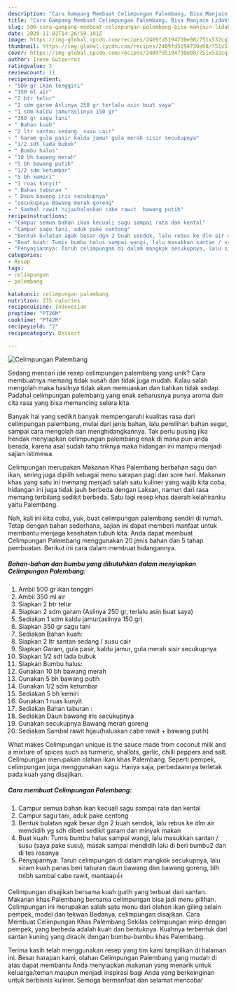 ```yaml
---
description: "Cara Gampang Membuat Celimpungan Palembang, Bisa Manjain Lidah"
title: "Cara Gampang Membuat Celimpungan Palembang, Bisa Manjain Lidah"
slug: 500-cara-gampang-membuat-celimpungan-palembang-bisa-manjain-lidah
date: 2020-11-02T14:26:59.181Z
image: https://img-global.cpcdn.com/recipes/2409fd5194730e08/751x532cq70/celimpungan-palembang-foto-resep-utama.jpg
thumbnail: https://img-global.cpcdn.com/recipes/2409fd5194730e08/751x532cq70/celimpungan-palembang-foto-resep-utama.jpg
cover: https://img-global.cpcdn.com/recipes/2409fd5194730e08/751x532cq70/celimpungan-palembang-foto-resep-utama.jpg
author: Irene Gutierrez
ratingvalue: 3
reviewcount: 11
recipeingredient:
- "500 gr ikan tenggiri"
- "350 ml air"
- "2 btr telur"
- "2 sdm garam Aslinya 250 gr terlalu asin buat saya"
- "1 sdm kaldu jamuraslinya 150 gr"
- "350 gr sagu tani"
- " Bahan kuah"
- "2 ltr santan sedang  susu cair"
- " Garam gula pasir kaldu jamur gula merah sisir secukupnya"
- "1/2 sdt lada bubuk"
- " Bumbu halus"
- "10 bh bawang merah"
- "5 bh bawang putih"
- "1/2 sdm ketumbar"
- "5 bh kemiri"
- "1 ruas kunyit"
- " Bahan taburan "
- " Daun bawang iris secukupnya"
- "secukupnya Bawang merah goreng"
- " Sambal rawit hijauhaluskan cabe rawit  bawang putih"
recipeinstructions:
- "Campur semua bahan ikan kecuali sagu sampai rata dan kental"
- "Campur sagu tani, aduk pake centong"
- "Bentuk bulatan agak besar dgn 2 buah sendok, lalu rebus ke dlm air mendidih yg sdh diberi sedikit garam dan minyak makan"
- "Buat kuah: Tumis bumbu halus sampai wangi, lalu masukkan santan / susu (saya pake susu), masak sampai mendidih lalu di beri bumbu2 dan di tes rasanya"
- "Penyajiannya: Taruh celimpungan di dalam mangkok secukupnya, lalu siram kuah panas beri taburan daun bawang dan bawang goreng, blh tmbh sambal cabe rawit, mantaap👍"
categories:
- Resep
tags:
- celimpungan
- palembang

katakunci: celimpungan palembang 
nutrition: 275 calories
recipecuisine: Indonesian
preptime: "PT26M"
cooktime: "PT42M"
recipeyield: "2"
recipecategory: Dessert

---
```



![Celimpungan Palembang](https://img-global.cpcdn.com/recipes/2409fd5194730e08/751x532cq70/celimpungan-palembang-foto-resep-utama.jpg)

Sedang mencari ide resep celimpungan palembang yang unik? Cara membuatnya memang tidak susah dan tidak juga mudah. Kalau salah mengolah maka hasilnya tidak akan memuaskan dan bahkan tidak sedap. Padahal celimpungan palembang yang enak seharusnya punya aroma dan cita rasa yang bisa memancing selera kita.

Banyak hal yang sedikit banyak mempengaruhi kualitas rasa dari celimpungan palembang, mulai dari jenis bahan, lalu pemilihan bahan segar, sampai cara mengolah dan menghidangkannya. Tak perlu pusing jika hendak menyiapkan celimpungan palembang enak di mana pun anda berada, karena asal sudah tahu triknya maka hidangan ini mampu menjadi sajian istimewa.

Celimpungan merupakan Makanan Khas Palembang berbahan sagu dan ikan, sering juga dipilih sebagai menu sarapan pagi dan sore hari. Makanan khas yang satu ini memang menjadi salah satu kuliner yang wajib kita coba, hidangan ini juga tidak jauh berbeda dengan Laksan, namun dari rasa memang terbilang sedikit berbeda. Satu lagi resep khas daerah kelahiranku yaitu Palembang.


Nah, kali ini kita coba, yuk, buat celimpungan palembang sendiri di rumah. Tetap dengan bahan sederhana, sajian ini dapat memberi manfaat untuk membantu menjaga kesehatan tubuh kita. Anda dapat membuat Celimpungan Palembang menggunakan 20 jenis bahan dan 5 tahap pembuatan. Berikut ini cara dalam membuat hidangannya.

<!--inarticleads1-->

##### Bahan-bahan dan bumbu yang dibutuhkan dalam menyiapkan Celimpungan Palembang:

1. Ambil 500 gr ikan tenggiri
1. Ambil 350 ml air
1. Siapkan 2 btr telur
1. Siapkan 2 sdm garam (Aslinya 250 gr, terlalu asin buat saya)
1. Sediakan 1 sdm kaldu jamur(aslinya 150 gr)
1. Siapkan 350 gr sagu tani
1. Sediakan  Bahan kuah:
1. Siapkan 2 ltr santan sedang / susu cair
1. Siapkan  Garam, gula pasir, kaldu jamur, gula merah sisir secukupnya
1. Siapkan 1/2 sdt lada bubuk
1. Siapkan  Bumbu halus:
1. Gunakan 10 bh bawang merah
1. Gunakan 5 bh bawang putih
1. Gunakan 1/2 sdm ketumbar
1. Sediakan 5 bh kemiri
1. Gunakan 1 ruas kunyit
1. Sediakan  Bahan taburan :
1. Sediakan  Daun bawang iris secukupnya
1. Gunakan secukupnya Bawang merah goreng
1. Sediakan  Sambal rawit hijau(haluskan cabe rawit + bawang putih)


What makes Celimpungan unique is the sauce made from coconut milk and a mixture of spices such as turmeric, shallots, garlic, chilli peppers and salt. Celimpungan merupakan olahan ikan khas Palembang. Seperti pempek, celimpungan juga menggunakan sagu. Hanya saja, perbedaannya terletak pada kuah yang disajikan. 

<!--inarticleads2-->

##### Cara membuat Celimpungan Palembang:

1. Campur semua bahan ikan kecuali sagu sampai rata dan kental
1. Campur sagu tani, aduk pake centong
1. Bentuk bulatan agak besar dgn 2 buah sendok, lalu rebus ke dlm air mendidih yg sdh diberi sedikit garam dan minyak makan
1. Buat kuah: Tumis bumbu halus sampai wangi, lalu masukkan santan / susu (saya pake susu), masak sampai mendidih lalu di beri bumbu2 dan di tes rasanya
1. Penyajiannya: Taruh celimpungan di dalam mangkok secukupnya, lalu siram kuah panas beri taburan daun bawang dan bawang goreng, blh tmbh sambal cabe rawit, mantaap👍


Celimpungan disajikan bersama kuah gurih yang terbuat dari santan. Makanan khas Palembang bernama celimpungan bisa jadi menu pilihan. Celimpungan ini merupakan salah satu menu dari olahan ikan giling selain pempek, model dan tekwan Bedanya, celimpungan disajikan. Cara Membuat Celimpungan Khas Palembang Sekilas celimpungan mirip dengan pempek, yang berbeda adalah kuah dan bentuknya. Kuahnya terbentuk dari santan kuning yang diracik dengan bumbu-bumbu khas Palembang. 

Terima kasih telah menggunakan resep yang tim kami tampilkan di halaman ini. Besar harapan kami, olahan Celimpungan Palembang yang mudah di atas dapat membantu Anda menyiapkan makanan yang menarik untuk keluarga/teman maupun menjadi inspirasi bagi Anda yang berkeinginan untuk berbisnis kuliner. Semoga bermanfaat dan selamat mencoba!
